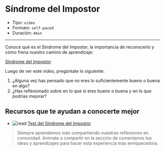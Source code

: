 # Síndrome del Impostor

* Tipo: `video`
* Formato: `self-paced`
* Duración: `4min`

***
Conoce qué es el Síndrome del Impostor, la importancia de reconocerlo y
cómo frena nuestro camino de aprendizaje:

[Síndrome del Impostor](https://vimeo.com/368362316)

Luego de ver este video, pregúntate lo siguiente:
1. ¿Alguna vez has pensado que no eres lo suficientemente bueno o buena en algo?
2. ¿Has reflexionado sobre en lo que sí eres bueno o buena y en lo que podrías
mejorar?

## Recursos que te ayudan a conocerte mejor

<div class="additional-resources-list">

- ![read](/img/read.png) [Test del Síndrome del Impostor](https://www.psicoglobal.com/blog/tests-indrome-impostor)
</div>

> Siempre aprendemos más compartiendo nuestras reflexiones en comunidad.
Anímate a compartir en la sección de comentarios tus ideas y aprendizajes
para hacer esta experiencia más enriquecedora.
